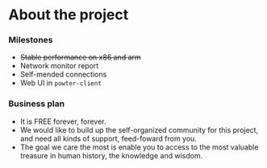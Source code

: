 # About the project 

### Milestones
* ~~Stable performance on x86 and arm~~
* Network monitor report
* Self-mended connections
* Web UI in `powter-client`

### Business plan
* It is FREE forever, forever.
* We would like to build up the self-organized community for this project, and need all kinds of support, feed-foward from you.
* The goal we care the most is enable you to access to the most valuable treasure in human history, the knowledge and wisdom. 
